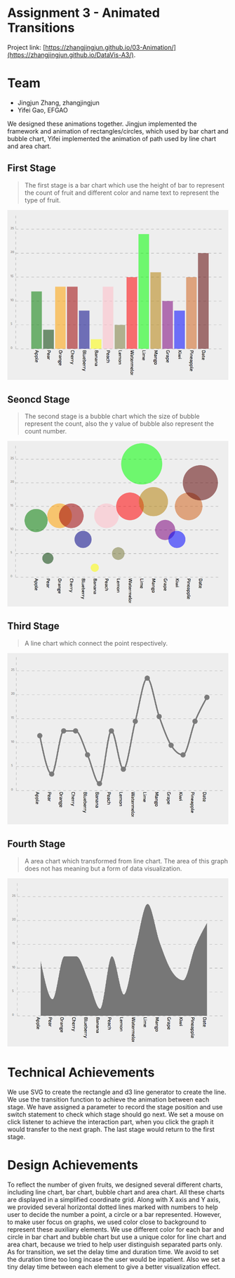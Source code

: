 # Assignment 3 - Animated Transitions

Project link: [https://zhangjingjun.github.io/03-Animation/](https://zhangjingjun.github.io/DataVis-A3/).

# Team

- Jingjun Zhang, zhangjingjun
- Yifei Gao, EFGAO

We designed these animations together. Jingjun implemented the framework and animation of rectangles/circles, which used by bar chart and bubble chart, Yifei implemented the animation of path used by line chart and area chart. 

## First Stage
> The first stage is a bar chart which use the height of bar to represent the count of fruit and different color and name text to represent the type of fruit.

![First Stage](img/barChart.png)


## Seoncd Stage
> The second stage is a bubble chart which the size of bubble represent the count, also the y value of bubble also represent the count number.

![First Stage](img/bubbleChart.png)


## Third Stage
> A line chart which connect the point respectively.

![First Stage](img/lineChart.png)


## Fourth Stage
> A area chart which transformed from line chart. The area of this graph does not has meaning but a form of data visualization.

![First Stage](img/areaChart.png)

# Technical Achievements

We use SVG to create the rectangle and d3 line generator to
create the line. We use the transition function to achieve the animation between each stage. 
We have assigned a parameter to record the stage position and use switch statement to check which stage should go next. We set a mouse on click listener to achieve the interaction part, when you click the graph it would transfer to the next graph. The last stage would return to the first stage.


# Design Achievements

To reflect the number of given fruits, we designed several different charts, including line chart, bar chart, bubble chart and area chart. All these charts are displayed in a simplified coordinate grid. Along with X axis and Y axis, we provided several horizontal dotted lines marked with numbers to help user to decide the number a point, a circle or a bar represented. However, to make user focus on graphs, we used color close to background to represent these auxiliary elements. We use different color for each bar and circle in bar chart and bubble chart but use a unique color for line chart and area chart, because we tried to help user distinguish separated parts only.
As for transition, we set the delay time and duration time.
We avoid to set the duration time too long incase the user would be inpatient. Also we set a tiny delay time between each element to give a better visualization effect.


